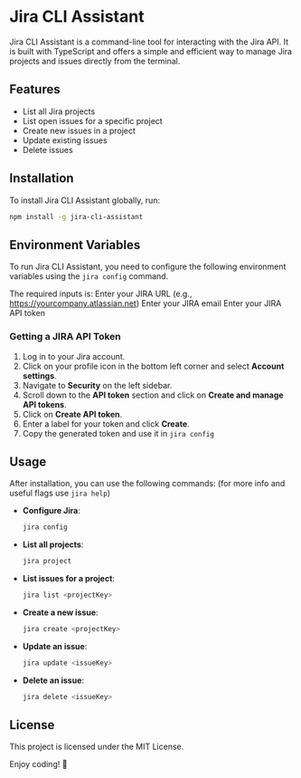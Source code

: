 # Jira CLI Assistant

Jira CLI Assistant is a command-line tool for interacting with the Jira API. It is built with TypeScript and offers a simple and efficient way to manage Jira projects and issues directly from the terminal.

## Features

- List all Jira projects
- List open issues for a specific project
- Create new issues in a project
- Update existing issues
- Delete issues

## Installation

To install Jira CLI Assistant globally, run:

```bash
npm install -g jira-cli-assistant
```

## Environment Variables

To run Jira CLI Assistant, you need to configure the following environment variables using the `jira config` command.

The required inputs is:
Enter your JIRA URL (e.g., https://yourcompany.atlassian.net)
Enter your JIRA email
Enter your JIRA API token

### Getting a JIRA API Token

1. Log in to your Jira account.
2. Click on your profile icon in the bottom left corner and select **Account settings**.
3. Navigate to **Security** on the left sidebar.
4. Scroll down to the **API token** section and click on **Create and manage API tokens**.
5. Click on **Create API token**.
6. Enter a label for your token and click **Create**.
7. Copy the generated token and use it in `jira config`

## Usage

After installation, you can use the following commands:
(for more info and useful flags use `jira help`)

- **Configure Jira**:
  ```bash
  jira config
  ```

- **List all projects**:
  ```bash
  jira project
  ```

- **List issues for a project**:
  ```bash
  jira list <projectKey>
  ```

- **Create a new issue**:
  ```bash
  jira create <projectKey>
  ```

- **Update an issue**:
  ```bash
  jira update <issueKey>
  ```

- **Delete an issue**:
  ```bash
  jira delete <issueKey>
  ```

## License

This project is licensed under the MIT License.

Enjoy coding! 🎉